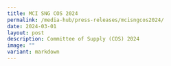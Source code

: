 ```yaml
---
title: MCI SNG COS 2024
permalink: /media-hub/press-releases/mcisngcos2024/
date: 2024-03-01
layout: post
description: Committee of Supply (COS) 2024
image: ""
variant: markdown
---
```

